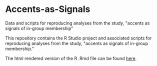 # Accents-as-Signals
Data and scripts for reproducing analyses from the study, "accents as signals of in-group membership"

This repository contains the R Studio project and associated scripts for reproducing analyses from the study, "accents as signals of in-group membership."

The html rendered version of the R .Rmd file can be found <a href="https://htmlpreview.github.io/?https://github.com/jonathanrgoodman/Accents-as-Signals/blob/main/R%20scripts%20for%20reproducing%20accents%20as%20signals%20with%20plots.nb.html">here</a>.
